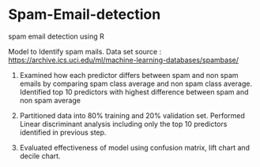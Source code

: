 # Spam-Email-detection
spam email detection using R

Model to Identify spam mails.
Data set source :  https://archive.ics.uci.edu/ml/machine-learning-databases/spambase/

1) Examined how each predictor differs between spam and non spam emails by comparing spam class average and non spam class average. 
Identified top 10 predictors with highest difference between spam and non spam average

2) Partitioned data into 80% training and 20% validation set. Performed Linear discriminant analysis including only the top 10 predictors identified in previous step.

3) Evaluated effectiveness of model using confusion matrix, lift chart and decile chart. 
